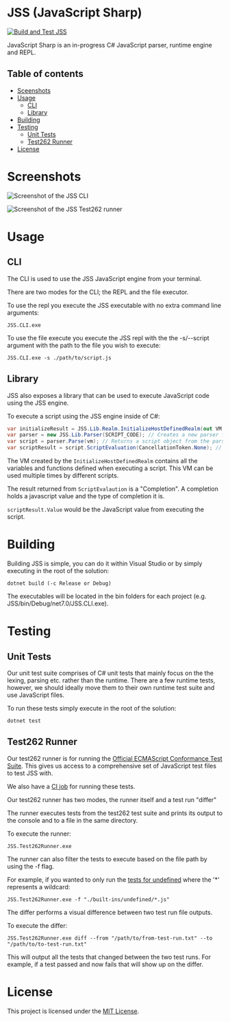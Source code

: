 # JSS (JavaScript Sharp)

[![Build and Test JSS](https://github.com/PrestonLTaylor/JSS/actions/workflows/build-and-test.yml/badge.svg)](https://github.com/PrestonLTaylor/JSS/actions/workflows/build-and-test.yml)

JavaScript Sharp is an in-progress C# JavaScript parser, runtime engine and REPL.

## Table of contents

- [Sceenshots](#screenshots)
- [Usage](#usage)
  - [CLI](#cli)
  - [Library](#library)
- [Building](#building)
- [Testing](#testing)
  - [Unit Tests](#unit-tests)
  - [Test262 Runner](#test262-runner)
- [License](#license)

# Screenshots

![Screenshot of the JSS CLI](https://i.imgur.com/AjCbgbA.png)

![Screenshot of the JSS Test262 runner](https://i.imgur.com/OOagMem.png)

# Usage

## CLI

The CLI is used to use the JSS JavaScript engine from your terminal.

There are two modes for the CLI; the REPL and the file executor.

To use the repl you execute the JSS executable with no extra command line arguments:

```
JSS.CLI.exe
```

To use the file execute you execute the JSS repl with the the -s/--script argument with the path to the file you wish to execute:

```
JSS.CLI.exe -s ./path/to/script.js
```

## Library

JSS also exposes a library that can be used to execute JavaScript code using the JSS engine.

To execute a script using the JSS engine inside of C#:

```c#
var initializeResult = JSS.Lib.Realm.InitializeHostDefinedRealm(out VM vm); // Initializes the realm to execute JavaScript inside of
var parser = new JSS.Lib.Parser(SCRIPT_CODE); // Creates a new parser for the script provided
var script = parser.Parse(vm); // Returns a script object from the parsed script using the provided vm
var scriptResult = script.ScriptEvaluation(CancellationToken.None); // Executes the script
```

The VM created by the `InitializeHostDefinedRealm` contains all the variables and functions defined when executing a script. This VM can be used multiple times by different scripts.

The result returned from `ScriptEvalaution` is a "Completion". A completion holds a javascript value and the type of completion it is.

`scriptResult.Value` would be the JavaScript value from executing the script.

# Building

Building JSS is simple, you can do it within Visual Studio or by simply executing in the root of the solution:

```
dotnet build (-c Release or Debug)
```

The executables will be located in the bin folders for each project (e.g. JSS/bin/Debug/net7.0/JSS.CLI.exe).

# Testing

## Unit Tests

Our unit test suite comprises of C# unit tests that mainly focus on the the lexing, parsing etc. rather than the runtime. There are a few runtime tests, however, we should ideally move them to their own runtime test suite and use JavaScript files.

To run these tests simply execute in the root of the solution:

```
dotnet test
```

## Test262 Runner

Our test262 runner is for running the [Official ECMAScript Conformance Test Suite](https://github.com/tc39/test262). This gives us access to a comprehensive set of JavaScript test files to test JSS with.

We also have a [CI job](https://github.com/PrestonLTaylor/JSS/actions/workflows/test-262-runner.yml) for running these tests.

Our test262 runner has two modes, the runner itself and a test run "differ"

The runner executes tests from the test262 test suite and prints its output to the console and to a file in the same directory.

To execute the runner:

```
JSS.Test262Runner.exe
```

The runner can also filter the tests to execute based on the file path by using the -f flag.

For example, if you wanted to only run the [tests for undefined](https://github.com/tc39/test262/tree/main/test/built-ins/undefined) where the '\*' represents a wildcard:

```
JSS.Test262Runner.exe -f "./built-ins/undefined/*.js"
```

The differ performs a visual difference between two test run file outputs.

To execute the differ:

```
JSS.Test262Runner.exe diff --from "/path/to/from-test-run.txt" --to "/path/to/to-test-run.txt"
```

This will output all the tests that changed between the two test runs. For example, if a test passed and now fails that will show up on the differ.

# License

This project is licensed under the [MIT License](https://github.com/PrestonLTaylor/JSS/blob/master/LICENSE).
